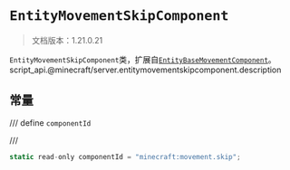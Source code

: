# `EntityMovementSkipComponent`

> 文档版本：1.21.0.21

`EntityMovementSkipComponent`类，扩展自[`EntityBaseMovementComponent`](./entitybasemovementcomponent.md)。script_api.@minecraft/server.entitymovementskipcomponent.description

## 常量

/// define
`componentId`


///

```js
static read-only componentId = "minecraft:movement.skip";
```

